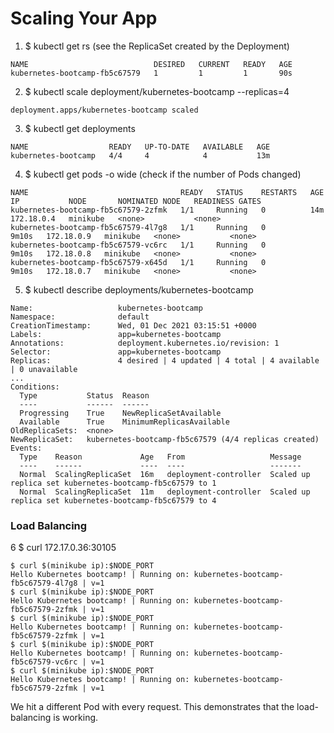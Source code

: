# Scaling Your App

1. $ kubectl get rs (see the ReplicaSet created by the Deployment)
```
NAME                            DESIRED   CURRENT   READY   AGE
kubernetes-bootcamp-fb5c67579   1         1         1       90s
```

2. $ kubectl scale deployment/kubernetes-bootcamp --replicas=4
```
deployment.apps/kubernetes-bootcamp scaled
```

3. $ kubectl get deployments
```
NAME                  READY   UP-TO-DATE   AVAILABLE   AGE
kubernetes-bootcamp   4/4     4            4           13m
```

4. $ kubectl get pods -o wide (check if the number of Pods changed)
```
NAME                                  READY   STATUS    RESTARTS   AGE     IP           NODE       NOMINATED NODE   READINESS GATES
kubernetes-bootcamp-fb5c67579-2zfmk   1/1     Running   0          14m     172.18.0.4   minikube   <none>           <none>
kubernetes-bootcamp-fb5c67579-4l7g8   1/1     Running   0          9m10s   172.18.0.9   minikube   <none>           <none>
kubernetes-bootcamp-fb5c67579-vc6rc   1/1     Running   0          9m10s   172.18.0.8   minikube   <none>           <none>
kubernetes-bootcamp-fb5c67579-x645d   1/1     Running   0          9m10s   172.18.0.7   minikube   <none>           <none>
```

5. $ kubectl describe deployments/kubernetes-bootcamp
```
Name:                   kubernetes-bootcamp
Namespace:              default
CreationTimestamp:      Wed, 01 Dec 2021 03:15:51 +0000
Labels:                 app=kubernetes-bootcamp
Annotations:            deployment.kubernetes.io/revision: 1
Selector:               app=kubernetes-bootcamp
Replicas:               4 desired | 4 updated | 4 total | 4 available | 0 unavailable
...
Conditions:
  Type           Status  Reason
  ----           ------  ------
  Progressing    True    NewReplicaSetAvailable
  Available      True    MinimumReplicasAvailable
OldReplicaSets:  <none>
NewReplicaSet:   kubernetes-bootcamp-fb5c67579 (4/4 replicas created)
Events:
  Type    Reason             Age   From                   Message
  ----    ------             ----  ----                   -------
  Normal  ScalingReplicaSet  16m   deployment-controller  Scaled up replica set kubernetes-bootcamp-fb5c67579 to 1
  Normal  ScalingReplicaSet  11m   deployment-controller  Scaled up replica set kubernetes-bootcamp-fb5c67579 to 4
```

### Load Balancing
6 $ curl 172.17.0.36:30105
```
$ curl $(minikube ip):$NODE_PORT
Hello Kubernetes bootcamp! | Running on: kubernetes-bootcamp-fb5c67579-4l7g8 | v=1
$ curl $(minikube ip):$NODE_PORT
Hello Kubernetes bootcamp! | Running on: kubernetes-bootcamp-fb5c67579-2zfmk | v=1
$ curl $(minikube ip):$NODE_PORT
Hello Kubernetes bootcamp! | Running on: kubernetes-bootcamp-fb5c67579-2zfmk | v=1
$ curl $(minikube ip):$NODE_PORT
Hello Kubernetes bootcamp! | Running on: kubernetes-bootcamp-fb5c67579-vc6rc | v=1
$ curl $(minikube ip):$NODE_PORT
Hello Kubernetes bootcamp! | Running on: kubernetes-bootcamp-fb5c67579-2zfmk | v=1
```
We hit a different Pod with every request. This demonstrates that the load-balancing is working.
